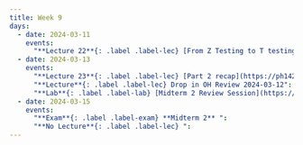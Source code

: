 ```yaml
---
title: Week 9
days:
  - date: 2024-03-11
    events:
      "**Lecture 22**{: .label .label-lec} [From Z Testing to T testing](https://ph142-ucb.github.io/sp24/src/lec/l22-ztot.pdf)([recording](https://bcourses.berkeley.edu/courses/1532521/pages/from-z-to-t)) ":
  - date: 2024-03-13
    events:
      "**Lecture 23**{: .label .label-lec} [Part 2 recap](https://ph142-ucb.github.io/sp24/src/lec/l23-recapv3.pdf) ":
      "**Lecture**{: .label .label-lec} Drop in OH Review 2024-03-12":
      "**Lab**{: .label .label-lab} [Midterm 2 Review Session](https://docs.google.com/presentation/d/1UaytIF_8nSjMP6QGPLAlgpBhdzZDr5cfXrbNzz2sxt8/edit?usp=sharing) ([Additional Practice Questions](https://ph142-ucb.github.io/sp24/src/additional-mt2-practice.pdf))":
  - date: 2024-03-15
    events:
      "**Exam**{: .label .label-exam} **Midterm 2** ":
      "**No Lecture**{: .label .label-lec} ":
---
```

